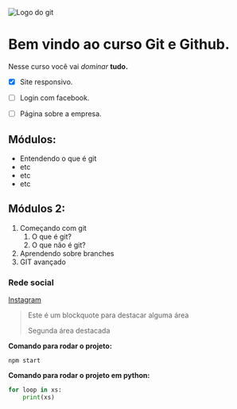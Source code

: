 ![Logo do git](https://assets-global.website-files.com/606907b169dcd481e8fd42c4/628fcc28ae967c5ccc32de0c_data-science-p-1080.jpeg)

# Bem vindo ao curso Git e Github.
Nesse curso você vai _dominar_ **tudo.**

- [x] Site responsivo.
- [ ] Login com facebook.
- [ ] Página sobre a empresa.


## Módulos:
* Entendendo o que é git
* etc
* etc 
* etc

## Módulos 2:
1. Começando com git
    1. O que é git?
    2. O que não é git?
2. Aprendendo sobre branches
3. GIT avançado

### Rede social
[Instagram](https://www.instagram.com/rafaelmarques.dm/)

> Este é um blockquote para destacar alguma área
>
> Segunda área destacada

**Comando para rodar o projeto:**

```
npm start
```

**Comando para rodar o projeto em python:**
```python
for loop in xs:
    print(xs)
```
